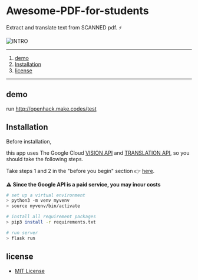 # Awesome-PDF-for-students

Extract and translate text from SCANNED pdf. :zap:

![INTRO](https://github.com/DdukTwiSun/server/blob/master/intro.jpg)


*****

1. [demo](#demo)
2. [Installation](#installation)
3. [license](#license)
*****



## demo

run http://openhack.make.codes/test



## Installation

Before installation,

this app uses The Google Cloud [VISION API](https://cloud.google.com/vision/) and [TRANSLATION API](https://cloud.google.com/translate), so you should take the following steps.
 
 Take steps 1 and 2 in the "before you begin" section :point_right: [here](https://cloud.google.com/translate/docs/quickstart).
  

:warning: **Since the Google API is a paid service, you may incur costs**



```bash
# set up a virtual environment
> python3 -m venv myvenv
> source myvenv/bin/activate

# install all requirement packages
> pip3 install -r requirements.txt

# run server
> flask run
```

## license

* [MIT License](LICENSE)

  


